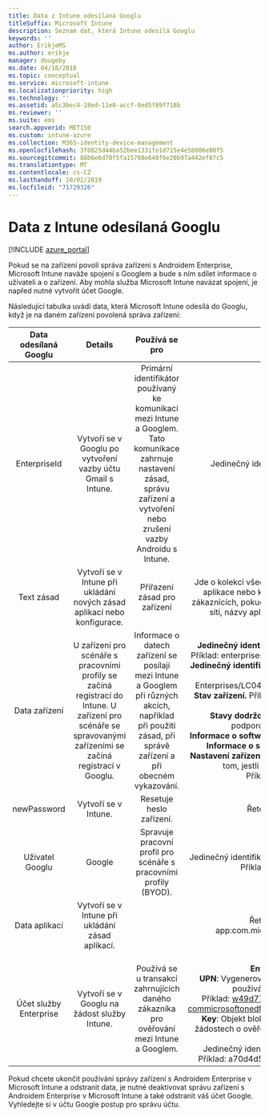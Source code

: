 ```yaml
---
title: Data z Intune odesílaná Googlu
titleSuffix: Microsoft Intune
description: Seznam dat, která Intune odesílá Googlu
keywords: ''
author: ErikjeMS
ms.author: erikje
manager: dougeby
ms.date: 04/18/2018
ms.topic: conceptual
ms.service: microsoft-intune
ms.localizationpriority: high
ms.technology: ''
ms.assetid: a5c3bec4-18ed-11e8-accf-0ed5f89f718b
ms.reviewer: ''
ms.suite: ems
search.appverid: MET150
ms.custom: intune-azure
ms.collection: M365-identity-device-management
ms.openlocfilehash: 3f0825d44ba52bee1331fe1d715e4e58806e80f5
ms.sourcegitcommit: 88b6e6d70f5fa15708e640f6e20b97a442ef07c5
ms.translationtype: MT
ms.contentlocale: cs-CZ
ms.lasthandoff: 10/02/2019
ms.locfileid: "71729326"
---
```

# <a name="data-intune-sends-to-google"></a>Data z Intune odesílaná Googlu

[!INCLUDE [azure_portal](../includes/azure_portal.md)]

Pokud se na zařízení povolí správa zařízení s Androidem Enterprise, Microsoft Intune naváže spojení s Googlem a bude s ním sdílet informace o uživateli a o zařízení. Aby mohla služba Microsoft Intune navázat spojení, je napřed nutné vytvořit účet Google.

Následující tabulka uvádí data, která Microsoft Intune odesílá do Googlu, když je na daném zařízení povolená správa zařízení:


| Data odesílaná Googlu | Details | Používá se pro | Příklad |
|:---:|:---:|:---:|:---:|
| EnterpriseId | Vytvoří se v Googlu po vytvoření vazby účtu Gmail s Intune. | Primární identifikátor používaný ke komunikaci mezi Intune a Googlem.  Tato komunikace zahrnuje nastavení zásad, správu zařízení a vytvoření nebo zrušení vazby Androidu s Intune. | Jedinečný identifikátor, příklad formátu: LC04eik8a6 |
| Text zásad | Vytvoří se v Intune při ukládání nových zásad aplikací nebo konfigurace. | Přiřazení zásad pro zařízení | Jde o kolekci všech nakonfigurovaných nastavení pro zásady aplikace nebo konfigurace. Může obsahovat informace o zákaznících, pokud se poskytly v rámci zásad, například názvy sítí, názvy aplikací a nastavení pro konkrétní aplikace. |
| Data zařízení | U zařízení pro scénáře s pracovními profily se začíná registrací do Intune. U zařízení pro scénáře se spravovanými zařízeními se začíná registrací v Googlu. | Informace o datech zařízení se posílají mezi Intune a Googlem při různých akcích, například při použití zásad, při správě zařízení a při obecném vykazování. | **Jedinečný identifikátor, který představuje název zařízení.** Příklad: enterprises/LC04ebru7b/devices/3592d971168f9ae4<br>**Jedinečný identifikátor, který představuje uživatelské jméno.** Příklad: Enterprises/LC04ebru7b/users/116838519924207449711<br>**Stav zařízení.** Příklady: Active (Aktivní), Disabled (Zakázáno), Provisioning (Zřizuje se).<br>**Stavy dodržování předpisů.** Příklady: Nastavení není podporováno, chybí požadované aplikace<br>**Informace o softwaru.** Příklady: verze softwaru a úroveň oprav.<br>**Informace o síti.** Příklady: IMEI, MEID, WifiMacAddress<br>**Nastavení zařízení.** Příklady: Informace o úrovních šifrování a o tom, jestli zařízení povoluje neznámé aplikace.<br> Příklad zprávy JSON najdete níže. |
| newPassword | Vytvoří se v Intune. | Resetuje heslo zařízení. | Řetězec představující nové heslo. |
| Uživatel Googlu | Google | Spravuje pracovní profil pro scénáře s pracovními profily (BYOD). | Jedinečný identifikátor, který představuje propojený účet Gmail. Příklad: 114223373813435875042 |
| Data aplikací | Vytvoří se v Intune při ukládání zásad aplikací. |  | Řetězec názvu aplikace. Příklad: app:com.microsoft.windowsintune.companyportal |
| Účet služby Enterprise | Vytvoří se v Googlu na žádost služby Intune. | Používá se u transakcí zahrnujících daného zákazníka pro ověřování mezi Intune a Googlem. | Má několik částí:<br> **Enterprise Id**: Bylo už popsáno.<br>**UPN**: Vygenerovaný hlavní název uživatele (UPN), který se používá při ověřování jménem zákazníka.<br>Příklad: w49d77900526190e26708c31c9e8a0@pfwp-commicrosoftonedfmdm2.google.com.iam.gserviceaccount.com<br>**Key**: Objekt blob s kódováním Base64, který se používá v žádostech o ověření, je uložený jako šifrovaný v této službě a vypadá takto:<br> Jedinečný identifikátor, který představuje klíč zákazníka.<br>Příklad: a70d4d53eefbd781ce7ad6a6495c65eb15e74f1f |


Pokud chcete ukončit používání správy zařízení s Androidem Enterprise v Microsoft Intune a odstranit data, je nutné deaktivovat správu zařízení s Androidem Enterprise v Microsoft Intune a také odstranit váš účet Google. Vyhledejte si v účtu Google postup pro správu účtu.


